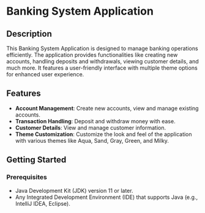 # Banking System Application

## Description
This Banking System Application is designed to manage banking operations efficiently. The application provides functionalities like creating new accounts, handling deposits and withdrawals, viewing customer details, and much more. It features a user-friendly interface with multiple theme options for enhanced user experience.

## Features
- **Account Management**: Create new accounts, view and manage existing accounts.
- **Transaction Handling**: Deposit and withdraw money with ease.
- **Customer Details**: View and manage customer information.
- **Theme Customization**: Customize the look and feel of the application with various themes like Aqua, Sand, Gray, Green, and Milky.

## Getting Started
### Prerequisites
- Java Development Kit (JDK) version 11 or later.
- Any Integrated Development Environment (IDE) that supports Java (e.g., IntelliJ IDEA, Eclipse).